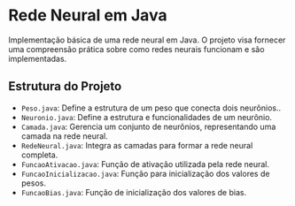 # Rede Neural em Java

Implementação básica de uma rede neural em Java. O projeto visa fornecer uma compreensão prática sobre como redes neurais funcionam e são implementadas.

## Estrutura do Projeto

- `Peso.java`: Define a estrutura de um peso que conecta dois neurônios..
- `Neuronio.java`: Define a estrutura e funcionalidades de um neurônio.
- `Camada.java`: Gerencia um conjunto de neurônios, representando uma camada na rede neural.
- `RedeNeural.java`: Integra as camadas para formar a rede neural completa.
- `FuncaoAtivacao.java`: Função de ativação utilizada pela rede neural.
- `FuncaoInicializacao.java`: Função para inicialização dos valores de pesos.
- `FuncaoBias.java`: Função de inicialização dos valores de bias.

